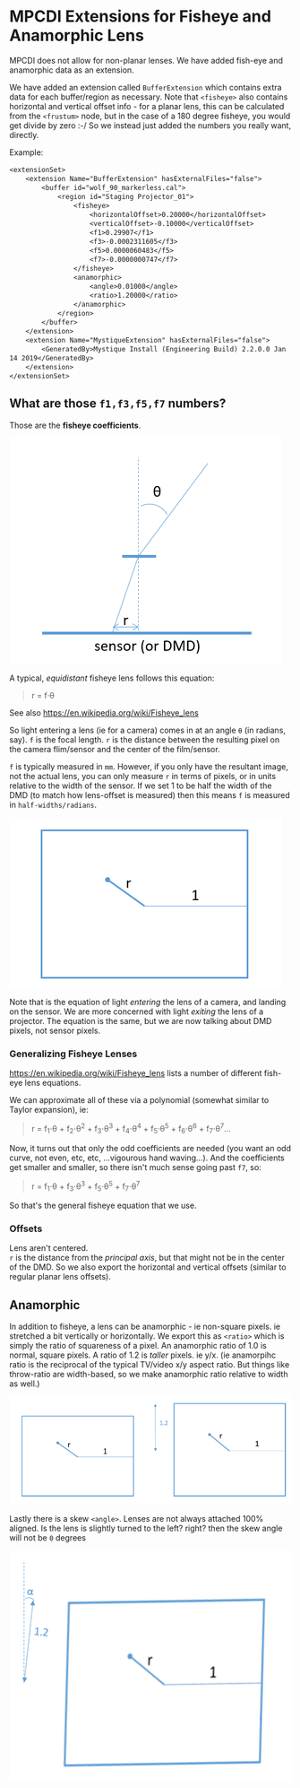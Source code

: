 # MPCDI Extensions for Fisheye and Anamorphic Lens

MPCDI does not allow for non-planar lenses.
We have added fish-eye and anamorphic data as an extension.

We have added an extension called `BufferExtension` which contains extra data for each buffer/region as necessary.
Note that `<fisheye>` also contains horizontal and vertical offset info - for a planar lens, this can be calculated from the `<frustum>` node, but in the case of a 180 degree fisheye, you would get divide by zero :-/ So we instead just added the numbers you really want, directly.

Example:

    <extensionSet>
        <extension Name="BufferExtension" hasExternalFiles="false">
            <buffer id="wolf_90_markerless.cal">
                <region id="Staging Projector_01">
                    <fisheye>
                        <horizontalOffset>0.20000</horizontalOffset>
                        <verticalOffset>-0.10000</verticalOffset>
                        <f1>0.29907</f1>
                        <f3>-0.0002311605</f3>
                        <f5>0.0000060483</f5>
                        <f7>-0.0000000747</f7>
                    </fisheye>
                    <anamorphic>
                        <angle>0.01000</angle>
                        <ratio>1.20000</ratio>
                    </anamorphic>
                </region>
            </buffer>
        </extension>
        <extension Name="MystiqueExtension" hasExternalFiles="false">
            <GeneratedBy>Mystique Install (Engineering Build) 2.2.0.0 Jan 14 2019</GeneratedBy>
        </extension>
    </extensionSet>


## What are those `f1,f3,f5,f7` numbers?

Those are the **fisheye coefficients**.

![alt text][fisheye]

 A typical, _equidistant_ fisheye lens follows this equation:

> r = f⋅θ


See also https://en.wikipedia.org/wiki/Fisheye_lens

So light entering a lens (ie for a camera) comes in at an angle `θ` (in radians, say). `f` is the focal length. `r` is the distance between the resulting pixel on the camera flim/sensor and the center of the film/sensor.

`f` is typically measured in `mm`.  However, if you only have the resultant image, not the actual lens, you can only measure `r` in terms of pixels, or in units relative to the width of the sensor. If we set 1 to be half the width of the DMD (to match how lens-offset is measured) then this means `f` is measured in `half-widths/radians`.

![alt text][fisheyeflat]
  
Note that is the equation of light _entering_ the lens of a camera, and landing on the sensor.  We are more concerned with light _exiting_ the lens of a projector.  The equation is the same, but we are now talking about DMD pixels, not sensor pixels.

### Generalizing Fisheye Lenses

https://en.wikipedia.org/wiki/Fisheye_lens lists a number of different fish-eye lens equations.

We can approximate all of these via a polynomial (somewhat similar to Taylor expansion), ie:

> r = f<sub>1</sub>⋅θ + f<sub>2</sub>⋅θ<sup>2</sup> + f<sub>3</sub>⋅θ<sup>3</sup> + f<sub>4</sub>⋅θ<sup>4</sup> + f<sub>5</sub>⋅θ<sup>5</sup> + f<sub>6</sub>⋅θ<sup>6</sup> + f<sub>7</sub>⋅θ<sup>7</sup>...

Now, it turns out that only the odd coefficients are needed (you want an odd curve, not even, etc, etc, ...vigourous hand waving...).  And the coefficients get smaller and smaller, so there isn't much sense going past `f7`, so:
    
> r = f<sub>1</sub>⋅θ + f<sub>3</sub>⋅θ<sup>3</sup> + f<sub>5</sub>⋅θ<sup>5</sup> + f<sub>7</sub>⋅θ<sup>7</sup>
    
So that's the general fisheye equation that we use.

### Offsets

Lens aren't centered.  
`r` is the distance from the _principal axis_, but that might not be in the center of the DMD.  So we also export the horizontal and vertical offsets (similar to regular planar lens offsets).

## Anamorphic

In addition to fisheye, a lens can be anamorphic - ie non-square pixels. ie stretched a bit vertically or horizontally.  We export this as `<ratio>` which is simply the ratio of squareness of a pixel.  An anamorphic ratio of 1.0 is normal, square pixels.  A ratio of 1.2 is _taller_ pixels.  ie y/x.  (ie anamorpihc ratio is the reciprocal of the typical TV/video x/y aspect ratio.  But things like throw-ratio are width-based, so we make anamorphic ratio relative to width as well.)

![alt text][anamorphicRatio]

Lastly there is a skew `<angle>`. Lenses are not always attached 100% aligned.  Is the lens is slightly turned to the left? right? then the skew angle will not be `0` degrees


![alt text][anamorphicAngle]






[fisheye]: fisheye.PNG "simple equidistant fisheye lens"
[fisheyeflat]: fisheyeflat.PNG "on the sensor"
[anamorphicRatio]: anamorphicRatio.PNG "anamorphicRatio of 1.2"
[anamorphicAngle]: anamorphicAngle.PNG "anamorphic skew angle"
